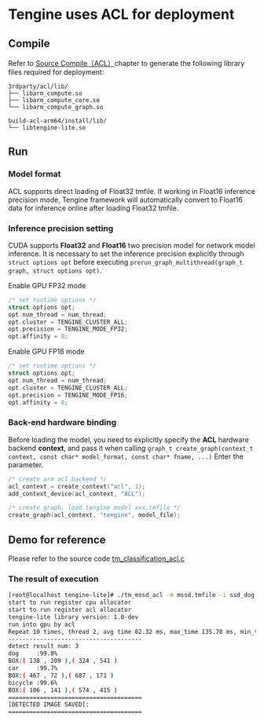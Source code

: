 # Tengine uses ACL for deployment

## Compile

Refer to [Source Compile（ACL）](../source_compile/compile_acl.md)chapter to generate the following library files required for deployment:

```
3rdparty/acl/lib/
├── libarm_compute.so
├── libarm_compute_core.so
└── libarm_compute_graph.so

build-acl-arm64/install/lib/
└── libtengine-lite.so
```

## Run

### Model format

ACL supports direct loading of Float32 tmfile. If working in Float16 inference precision mode, Tengine framework will automatically convert to Float16 data for inference online after loading Float32 tmfile.

### Inference precision setting

CUDA supports **Float32** and **Float16** two precision model for network model inference. It is necessary to  set the inference precision explicitly through `struct options opt` before executing `prerun_graph_multithread(graph_t graph, struct options opt)`.

Enable GPU FP32 mode

```c++
/* set runtime options */
struct options opt;
opt.num_thread = num_thread;
opt.cluster = TENGINE_CLUSTER_ALL;
opt.precision = TENGINE_MODE_FP32;
opt.affinity = 0;
```

Enable GPU FP16 mode

```c++
/* set runtime options */
struct options opt;
opt.num_thread = num_thread;
opt.cluster = TENGINE_CLUSTER_ALL;
opt.precision = TENGINE_MODE_FP16;
opt.affinity = 0;
```

### Back-end hardware binding

Before loading the model, you need to explicitly specify the **ACL** hardware backend **context**, and pass it when calling `graph_t create_graph(context_t context, const char* model_format, const char* fname, ...)` Enter the parameter.

```c++
/* create arm acl backend */
acl_context = create_context("acl", 1);
add_context_device(acl_context, "ACL");

/* create graph, load tengine model xxx.tmfile */
create_graph(acl_context, "tengine", model_file);
```

## Demo for reference

Please refer to the source code [tm_classification_acl.c](https://github.com/OAID/Tengine/blob/tengine-lite/examples/tm_classification_acl.c)

### The result of execution

```bash
[root@localhost tengine-lite]# ./tm_mssd_acl -m mssd.tmfile -i ssd_dog.jpg -t 1 -r 10
start to run register cpu allocator
start to run register acl allocator
tengine-lite library version: 1.0-dev
run into gpu by acl
Repeat 10 times, thread 2, avg time 82.32 ms, max_time 135.70 ms, min_time 74.10 ms
--------------------------------------
detect result num: 3 
dog     :99.8%
BOX:( 138 , 209 ),( 324 , 541 )
car     :99.7%
BOX:( 467 , 72 ),( 687 , 171 )
bicycle :99.6%
BOX:( 106 , 141 ),( 574 , 415 )
======================================
[DETECTED IMAGE SAVED]:
======================================
```
